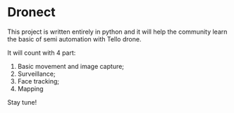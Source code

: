 # Dronect
 This project is written entirely in python and it will help the community learn the basic of semi automation with Tello drone. 
 
 It will count with 4 part:
 
 1. Basic movement and image capture;
 2. Surveillance;
 3. Face tracking;
 4. Mapping

Stay tune!
